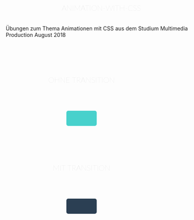 # animation-with-css
Übungen zum Thema Animationen mit CSS aus dem Studium Multimedia Production August 2018
<html lang="de"><!-- Ziel ist es, dass der rechte Button sanft vergrössert wird -->
    <head>
    <meta charset="UTF-8">
    <meta name="viewport" content="width=device-width, initial-scale=1, shrink-to-fit=no">
    <title>Transition Button</title>
    <style type="text/css">
        .wrap {
        margin: 50px;
        }
        .container {
          display: inline-block;
          width: 300px;
        }
        h1 {
          color: lightgray;
          font-family: lato;
          font-size: 20px;
          font-weight: 200;
          padding: 20px;
          text-align: center;
          text-transform: uppercase;
        }
        .box {
          border-radius: 5px;
          height: 40px;
          margin: 50px auto;
          width: 80px;
        }
        .wrap:hover .box {
          transform: scale(2);  /* button doppelt so gross */ 
        }
        .box1 {
          background: mediumturquoise;
        }
        .box2 {
          background: #2b3f53;
          transition: all 1s; /* transition von 1s */ 
        }
    </style>
</head>
 
<body>
    <div class="wrap">
        <div class="container">
            <h1>Ohne transition</h1>
            <div class="box1 box"></div>
    </div>
    <div class="container">
        <h1>Mit transition</h1>
        <div class="box2 box"></div>
    </div>
    </div>


</body>
</html>